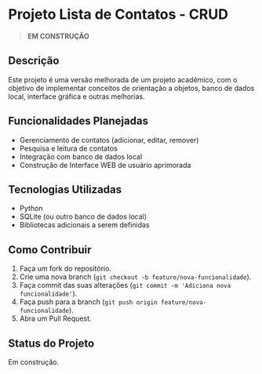 # Projeto Lista de Contatos - CRUD
> **EM CONSTRUÇÃO**
## Descrição
Este projeto é uma versão melhorada de um projeto acadêmico, com o objetivo de implementar conceitos de orientação a objetos, banco de dados local, interface gráfica e outras melhorias.

## Funcionalidades Planejadas
- Gerenciamento de contatos (adicionar, editar, remover)
- Pesquisa e leitura de contatos
- Integração com banco de dados local
- Construção de Interface WEB de usuário aprimorada 

## Tecnologias Utilizadas
- Python
- SQLite (ou outro banco de dados local)
- Bibliotecas adicionais a serem definidas

## Como Contribuir
1. Faça um fork do repositório.
2. Crie uma nova branch (`git checkout -b feature/nova-funcionalidade`).
3. Faça commit das suas alterações (`git commit -m 'Adiciona nova funcionalidade'`).
4. Faça push para a branch (`git push origin feature/nova-funcionalidade`).
5. Abra um Pull Request.

## Status do Projeto
Em construção.
